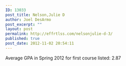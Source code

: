 ```yaml
---
ID: 13033
post_title: Nelson,Julie D
author: Joel DesArmo
post_excerpt: ""
layout: post
permalink: http://effrtlss.com/nelsonjulie-d-3/
published: true
post_date: 2012-11-02 20:54:11
---
```

<p>Average GPA in Spring 2012 for first course listed: 2.87</p>